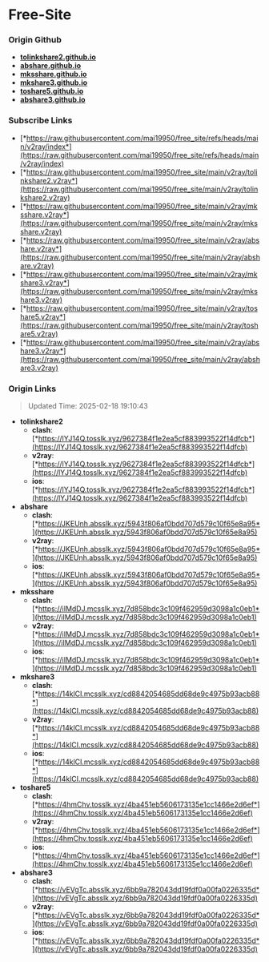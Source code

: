 # Free-Site

### Origin Github

- [**tolinkshare2.github.io**](https://github.com/tolinkshare2/tolinkshare2.github.io)
- [**abshare.github.io**](https://github.com/abshare/abshare.github.io)
- [**mksshare.github.io**](https://github.com/mksshare/mksshare.github.io)
- [**mkshare3.github.io**](https://github.com/mkshare3/mkshare3.github.io)
- [**toshare5.github.io**](https://github.com/toshare5/toshare5.github.io)
- [**abshare3.github.io**](https://github.com/abshare3/abshare3.github.io)

### Subscribe Links

- [*https://raw.githubusercontent.com/mai19950/free_site/refs/heads/main/v2ray/index*](https://raw.githubusercontent.com/mai19950/free_site/refs/heads/main/v2ray/index)
- [*https://raw.githubusercontent.com/mai19950/free_site/main/v2ray/tolinkshare2.v2ray*](https://raw.githubusercontent.com/mai19950/free_site/main/v2ray/tolinkshare2.v2ray)
- [*https://raw.githubusercontent.com/mai19950/free_site/main/v2ray/mksshare.v2ray*](https://raw.githubusercontent.com/mai19950/free_site/main/v2ray/mksshare.v2ray)
- [*https://raw.githubusercontent.com/mai19950/free_site/main/v2ray/abshare.v2ray*](https://raw.githubusercontent.com/mai19950/free_site/main/v2ray/abshare.v2ray)
- [*https://raw.githubusercontent.com/mai19950/free_site/main/v2ray/mkshare3.v2ray*](https://raw.githubusercontent.com/mai19950/free_site/main/v2ray/mkshare3.v2ray)
- [*https://raw.githubusercontent.com/mai19950/free_site/main/v2ray/toshare5.v2ray*](https://raw.githubusercontent.com/mai19950/free_site/main/v2ray/toshare5.v2ray)
- [*https://raw.githubusercontent.com/mai19950/free_site/main/v2ray/abshare3.v2ray*](https://raw.githubusercontent.com/mai19950/free_site/main/v2ray/abshare3.v2ray)

### Origin Links

> Updated Time: 2025-02-18 19:10:43

- **tolinkshare2**
  - **clash**: [*https://lYJ14Q.tosslk.xyz/9627384f1e2ea5cf883993522f14dfcb*](https://lYJ14Q.tosslk.xyz/9627384f1e2ea5cf883993522f14dfcb)
  - **v2ray**: [*https://lYJ14Q.tosslk.xyz/9627384f1e2ea5cf883993522f14dfcb*](https://lYJ14Q.tosslk.xyz/9627384f1e2ea5cf883993522f14dfcb)
  - **ios**: [*https://lYJ14Q.tosslk.xyz/9627384f1e2ea5cf883993522f14dfcb*](https://lYJ14Q.tosslk.xyz/9627384f1e2ea5cf883993522f14dfcb)
- **abshare**
  - **clash**: [*https://JKEUnh.absslk.xyz/5943f806af0bdd707d579c10f65e8a95*](https://JKEUnh.absslk.xyz/5943f806af0bdd707d579c10f65e8a95)
  - **v2ray**: [*https://JKEUnh.absslk.xyz/5943f806af0bdd707d579c10f65e8a95*](https://JKEUnh.absslk.xyz/5943f806af0bdd707d579c10f65e8a95)
  - **ios**: [*https://JKEUnh.absslk.xyz/5943f806af0bdd707d579c10f65e8a95*](https://JKEUnh.absslk.xyz/5943f806af0bdd707d579c10f65e8a95)
- **mksshare**
  - **clash**: [*https://iIMdDJ.mcsslk.xyz/7d858bdc3c109f462959d3098a1c0eb1*](https://iIMdDJ.mcsslk.xyz/7d858bdc3c109f462959d3098a1c0eb1)
  - **v2ray**: [*https://iIMdDJ.mcsslk.xyz/7d858bdc3c109f462959d3098a1c0eb1*](https://iIMdDJ.mcsslk.xyz/7d858bdc3c109f462959d3098a1c0eb1)
  - **ios**: [*https://iIMdDJ.mcsslk.xyz/7d858bdc3c109f462959d3098a1c0eb1*](https://iIMdDJ.mcsslk.xyz/7d858bdc3c109f462959d3098a1c0eb1)
- **mkshare3**
  - **clash**: [*https://14klCI.mcsslk.xyz/cd8842054685dd68de9c4975b93acb88*](https://14klCI.mcsslk.xyz/cd8842054685dd68de9c4975b93acb88)
  - **v2ray**: [*https://14klCI.mcsslk.xyz/cd8842054685dd68de9c4975b93acb88*](https://14klCI.mcsslk.xyz/cd8842054685dd68de9c4975b93acb88)
  - **ios**: [*https://14klCI.mcsslk.xyz/cd8842054685dd68de9c4975b93acb88*](https://14klCI.mcsslk.xyz/cd8842054685dd68de9c4975b93acb88)
- **toshare5**
  - **clash**: [*https://4hmChv.tosslk.xyz/4ba451eb5606173135e1cc1466e2d6ef*](https://4hmChv.tosslk.xyz/4ba451eb5606173135e1cc1466e2d6ef)
  - **v2ray**: [*https://4hmChv.tosslk.xyz/4ba451eb5606173135e1cc1466e2d6ef*](https://4hmChv.tosslk.xyz/4ba451eb5606173135e1cc1466e2d6ef)
  - **ios**: [*https://4hmChv.tosslk.xyz/4ba451eb5606173135e1cc1466e2d6ef*](https://4hmChv.tosslk.xyz/4ba451eb5606173135e1cc1466e2d6ef)
- **abshare3**
  - **clash**: [*https://vEVgTc.absslk.xyz/6bb9a782043dd19fdf0a00fa0226335d*](https://vEVgTc.absslk.xyz/6bb9a782043dd19fdf0a00fa0226335d)
  - **v2ray**: [*https://vEVgTc.absslk.xyz/6bb9a782043dd19fdf0a00fa0226335d*](https://vEVgTc.absslk.xyz/6bb9a782043dd19fdf0a00fa0226335d)
  - **ios**: [*https://vEVgTc.absslk.xyz/6bb9a782043dd19fdf0a00fa0226335d*](https://vEVgTc.absslk.xyz/6bb9a782043dd19fdf0a00fa0226335d)
